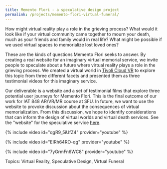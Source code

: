 ```yaml
---
title: Memento Flori - a speculative design project
permalink: /projects/memento-flori-virtual-funeral/
---
```


How might virtual reality play a role in the grieving process? What would it look like if your virtual community came together to mourn your death, much as your friends and family would in real life? What might be possible if we used virtual spaces to memorialize lost loved ones?
 
These are the kinds of questions Memento Flori seeks to answer. By creating a real website for an imaginary virtual memorial service, we invite people to speculate about a future where virtual reality plays a role in the grieving process. We created a virtual world in [Tivoli Cloud VR][tivoli] to explore this topic from three different facets and presented them as three testimonial videos for this imaginary service.
 
Our deliverable is a website and a set of testimonial films that explore three potential user journeys for Memento Flori. This is the final outcome of our work for IAT 848 AR/VR/MR course at SFU. In future, we want to use the website to provoke discussion about the consequences of virtual memorialization. From this discussion, we hope to identify considerations that can inform the design of virtual worlds and virtual death services. See the "website" for the speculative service [here][website].

{% include video id="qgR9_5iUfZ4" provider="youtube" %}

{% include video id="EIRh64RO-qg" provider="youtube" %}

{% include video id="7yGrmFn6WC8" provider="youtube" %}

Topics: Virtual Reality, Speculative Design, Virtual Funeral

[website]: https://iat848.wixsite.com/mfservices
[tivoli]: https://twitter.com/tivolicloudvr
